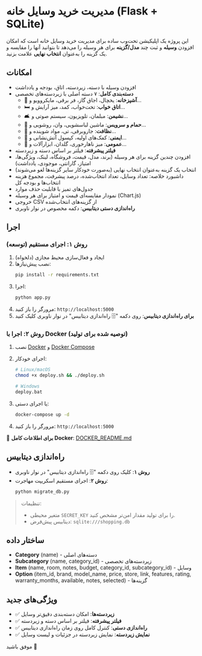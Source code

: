 # مدیریت خرید وسایل خانه (Flask + SQLite)

این پروژه یک اپلیکیشن تحت‌وب ساده برای مدیریت خرید وسایل خانه است که امکان افزودن **وسیله** و ثبت چند **مدل/گزینه** برای هر وسیله را می‌دهد تا بتوانید آنها را مقایسه و یک گزینه را به‌عنوان **انتخاب نهایی** علامت بزنید.

## امکانات

-   افزودن وسیله با دسته، زیردسته، اتاق، بودجه و یادداشت
-   **دسته‌بندی کامل**: ۷ دسته اصلی با زیردسته‌های تخصصی
    -   🍳 **آشپزخانه**: یخچال، اجاق گاز، فر برقی، مایکروویو و...
    -   🛏️ **اتاق خواب**: تخت‌خواب، کمد، میز آرایش و...
    -   🛋️ **نشیمن**: مبلمان، تلویزیون، سیستم صوتی و...
    -   🚿 **حمام و سرویس**: ماشین لباسشویی، وان، روشویی و...
    -   🧹 **نظافت**: جاروبرقی، تی، مواد شوینده و...
    -   🔑 **ایمنی**: کمک‌های اولیه، کپسول آتش‌نشانی و...
    -   🏡 **عمومی**: میز ناهارخوری، گلدان، ابزارآلات و...
-   **فیلتر پیشرفته**: فیلتر بر اساس دسته و زیردسته
-   افزودن چندین گزینه برای هر وسیله (برند، مدل، قیمت، فروشگاه، لینک، ویژگی‌ها، امتیاز، گارانتی، موجودی، یادداشت)
-   انتخاب یک گزینه به‌عنوان انتخاب نهایی (به‌صورت خودکار سایر گزینه‌ها لغو می‌شوند)
-   داشبورد خلاصه: تعداد وسایل، تعداد انتخاب‌شده، درصد پیشرفت، مجموع هزینه انتخاب‌ها و بودجه کل
-   جدول‌های تمیز با قابلیت حذف موارد
-   نمودار مقایسه‌ای قیمت و امتیاز برای هر وسیله (Chart.js)
-   خروجی CSV از گزینه‌های انتخاب‌شده
-   **راه‌اندازی دستی دیتابیس**: دکمه مخصوص در نوار ناوبری

## اجرا

### روش ۱: اجرای مستقیم (توسعه)

1. ایجاد و فعال‌سازی محیط مجازی (دلخواه)
2. نصب پیش‌نیازها:
    ```bash
    pip install -r requirements.txt
    ```
3. اجرا:
    ```bash
    python app.py
    ```
4. مرورگر را باز کنید: `http://localhost:5000`
5. **برای راه‌اندازی دیتابیس**: روی دکمه "🗄️ راه‌اندازی دیتابیس" در نوار ناوبری کلیک کنید

### روش ۲: اجرا با Docker (توصیه شده برای تولید)

1. نصب [Docker](https://docs.docker.com/get-docker/) و [Docker Compose](https://docs.docker.com/compose/install/)
2. اجرای خودکار:

    ```bash
    # Linux/macOS
    chmod +x deploy.sh && ./deploy.sh

    # Windows
    deploy.bat
    ```

3. یا اجرای دستی:
    ```bash
    docker-compose up -d
    ```
4. مرورگر را باز کنید: `http://localhost:5000`

📖 **برای اطلاعات کامل Docker**: [DOCKER_README.md](DOCKER_README.md)

## راه‌اندازی دیتابیس

-   **روش ۱**: کلیک روی دکمه "🗄️ راه‌اندازی دیتابیس" در نوار ناوبری
-   **روش ۲**: اجرای مستقیم اسکریپت مهاجرت:
    ```bash
    python migrate_db.py
    ```

> تنظیمات:
>
> -   متغیر محیطی `SECRET_KEY` را برای تولید مقدار امن‌تر مشخص کنید.
> -   دیتابیس پیش‌فرض: `sqlite:///shopping.db`

## ساختار داده

-   **Category** (name) - دسته‌های اصلی
-   **Subcategory** (name, category_id) - زیردسته‌های تخصصی
-   **Item** (name, room, notes, budget, category_id, subcategory_id) - وسایل
-   **Option** (item_id, brand, model_name, price, store, link, features, rating, warranty_months, available, notes, selected) - گزینه‌ها

## ویژگی‌های جدید

-   ✅ **زیردسته‌ها**: امکان دسته‌بندی دقیق‌تر وسایل
-   ✅ **فیلتر پیشرفته**: فیلتر بر اساس دسته و زیردسته
-   ✅ **راه‌اندازی دستی**: کنترل کامل روی زمان راه‌اندازی دیتابیس
-   ✅ **نمایش زیردسته**: نمایش زیردسته در جزئیات و لیست وسایل

موفق باشید 🌟
